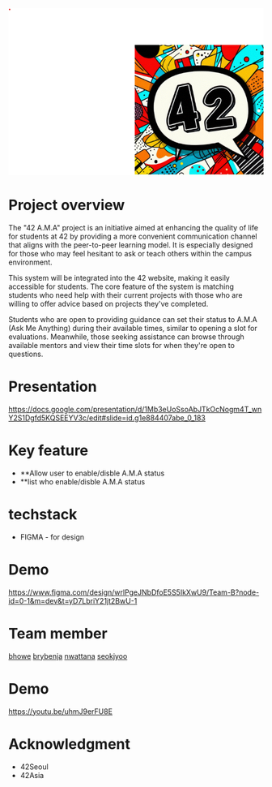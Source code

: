 
<center>
<img src="./public/logo.gif">
</center>

# Project overview
The "42 A.M.A" project is an initiative aimed at enhancing the quality of life for students at 42 by providing a more convenient communication channel that aligns with the peer-to-peer learning model. It is especially designed for those who may feel hesitant to ask or teach others within the campus environment.

This system will be integrated into the 42 website, making it easily accessible for students. The core feature of the system is matching students who need help with their current projects with those who are willing to offer advice based on projects they've completed.

Students who are open to providing guidance can set their status to A.M.A (Ask Me Anything) during their available times, similar to opening a slot for evaluations. Meanwhile, those seeking assistance can browse through available mentors and view their time slots for when they're open to questions.

# Presentation
https://docs.google.com/presentation/d/1Mb3eUoSsoAbJTkOcNogm4T_wnY2S1Dgfd5KQSEEYV3c/edit#slide=id.g1e884407abe_0_183

# Key feature
- **Allow user to enable/disble A.M.A status
- **list who enable/disble A.M.A status

# techstack
- FIGMA - for design

# Demo
https://www.figma.com/design/wrlPgeJNbDfoE5S5IkXwU9/Team-B?node-id=0-1&m=dev&t=yD7LbriY21jt2BwU-1

# Team member
[bhowe](https://profile.intra.42.fr/users/bhowe)
[brybenja](https://profile.intra.42.fr/users/brybenja)
[nwattana](https://profile.intra.42.fr/users/nwattana)
[seokjyoo](https://profile.intra.42.fr/users/seokjyoo)

# Demo 
https://youtu.be/uhmJ9erFU8E

# Acknowledgment
- 42Seoul
- 42Asia